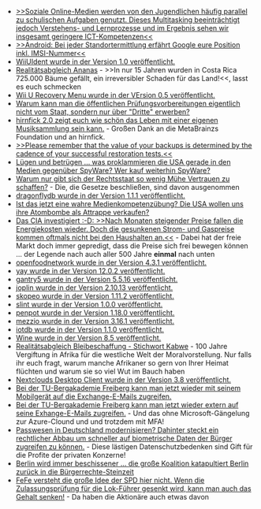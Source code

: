 * [>>Soziale Online-Medien werden von den Jugendlichen häufig parallel zu schulischen Aufgaben genutzt. Dieses Multitasking beeinträchtigt jedoch Verstehens- und Lernprozesse und im Ergebnis sehen wir insgesamt geringere ICT-Kompetenzen<<](https://blog.fefe.de/?ts=9ad817d6)
* [>>Android: Bei jeder Standortermittlung erfährt Google eure Position inkl. IMSI-Nummer<<](https://www.kuketz-blog.de/android-bei-jeder-standortermittlung-erfaehrt-google-eure-position-inkl-imsi-nummer/)
* [WiiUIdent wurde in der Version 1.0 veröffentlicht.](https://wiidatabase.de/wiiuident-v1-0-hardware-komponenten-der-wii-u-auslesen/)
* [Realitätsabgleich Ananas](https://netzfrauen.org/2023/04/01/costarica-3/) - >>In nur 15 Jahren wurden in Costa Rica 725.000 Bäume gefällt, ein irreversibler Schaden für das Land!<<, lasst es euch schmecken
* [Wii U Recovery Menu wurde in der VErsion 0.5 veröffentlicht.](https://wiidatabase.de/wii-u-recovery-menu-v0-5/)
* [Warum kann man die öffentlichen Prüfungsvorbereitungen eigentlich nicht vom Staat, sondern nur über "Dritte" erwerben?](https://netzpolitik.org/2023/oeffentliches-geld-oeffentliches-gut-das-geschaeft-mit-der-pruefungsvorbereitung/)
* [hirnfick 2.0 zeigt euch wie schön das Leben mit einer eigenen Musiksammlung sein kann.](https://tuxproject.de/blog/2023/04/ueber-listenbrainz-und-last-fm/) - Großen Dank an die MetaBrainzs Foundation und an hirnfick.
* [>>Please remember that the value of your backups is determined by the cadence of your successful restoration tests.<<](https://utcc.utoronto.ca/~cks/space/blog/sysadmin/AutomateSomeBackupRestoreTests)
* [Lügen und betrügen ... was proklammieren die USA gerade in den Medien gegenüber SpyWare? Wer kauf weiterhin SpyWare?](http://blog.fefe.de/?ts=9ad738ad)
* [Warum nur gibt sich der Rechtsstaat so wenig Mühe Vertrauen zu schaffen?](http://blog.fefe.de/?ts=9ad738e9) - Die, die Gesetze beschließen, sind davon ausgenommen
* [dragonflydb wurde in der Version 1.1.1 veröffentlicht.](https://github.com/dragonflydb/dragonfly/releases/tag/v1.1.1)
* [Ist das jetzt eine wahre Medienkompetenzübung? Die USA wollen uns ihre Atombombe als Attrappe verkaufen?](http://blog.fefe.de/?ts=9ad58a36)
* [Das CIA investigiert :-D: >>Nach Monaten steigender Preise fallen die Energiekosten wieder. Doch die gesunkenen Strom- und Gaspreise kommen oftmals nicht bei den Haushalten an.<<](http://blog.fefe.de/?ts=9ad58ad4) - Dabei hat der freie Markt doch immer gepredigt, dass die Preise sich frei bewegen können ... der Legende nach auch aller 500 Jahre **einmal** nach unten
* [openfoodnetwork wurde in der Version 4.3.1 veröffentlicht.](https://github.com/openfoodfoundation/openfoodnetwork/releases/tag/v4.3.1)
* [yay wurde in der Version 12.0.2 veröffentlicht.](https://github.com/Jguer/yay/releases/tag/v12.0.2)
* [gantry5 wurde in der Version 5.5.16 veröffentlicht.](https://github.com/gantry/gantry5/releases/tag/5.5.16)
* [joplin wurde in der Version 2.10.13 veröffentlicht.](https://github.com/laurent22/joplin/releases/tag/v2.10.13)
* [skopeo wurde in der Version 1.11.2 veröffentlicht.](https://github.com/containers/skopeo/releases/tag/v1.11.2)
* [slint wurde in der Version 1.0.0 veröffentlicht.](https://github.com/slint-ui/slint/releases/tag/v1.0.0)
* [penpot wurde in der Version 1.18.0 veröffentlicht.](https://github.com/penpot/penpot/releases/tag/1.18.0)
* [mezzio wurde in der Version 3.16.1 veröffentlicht.](https://github.com/mezzio/mezzio/releases/tag/3.16.1)
* [iotdb wurde in der Version 1.1.0 veröffentlicht.](https://github.com/apache/iotdb/releases/tag/v1.1.0)
* [Wine wurde in der Version 8.5 veröffentlicht.](https://www.borncity.com/blog/2023/04/04/linux-wine-8-5-verfgbar/)
* [Realitätsabgleich Bleibeschaffung - Stichwort Kabwe](https://netzfrauen.org/2023/04/03/kabwe-2/) - 100 Jahre Vergiftung in Afrika für die westliche Welt der Moralvorstellung. Nur falls ihr euch fragt, warum manche Afrikaner so gern von Ihrer Heimat flüchten und warum sie so viel Wut im Bauch haben
* [Nextclouds Desktop Client wurde in der Version 3.8 veröffentlicht.](https://nextcloud.com/blog/desktop-3-8-end-to-end-encryption-levels-up-with-sharing-and-file-drop/)
* [Bei der TU-Bergakademie Freiberg kann man jetzt wieder mit seinem Mobilgerät auf die Exchange-E-Mails zugreifen.](https://blogs.hrz.tu-freiberg.de/urz/exchange-zugriff-fuer-mobilgeraete/)
* [Bei der TU-Bergakademie Freiberg kann man jetzt wieder extern auf seine Exhange-E-Mails zugreifen.](https://blogs.hrz.tu-freiberg.de/urz/externer-zugriff-fuer-exchange-wieder-moeglich/) - Und das ohne Microsoft-Gängelung zur Azure-Clound und und trotzdem mit MFA!
* [Passwesen in Deutschland modernisieren? Dahinter steckt ein rechtlicher Abbau um schneller auf biometrische Daten der Bürger zugreifen zu können.](https://netzpolitik.org/2023/biometrische-ausweisbilder-bundesregierung-plant-schnelleren-zugriff-fuer-sicherheitsbehoerden/) - Diese lästigen Datenschutzbedenken sind Gift für die Profite der privaten Konzerne!
* [Berlin wird immer beschissener ... die große Koalition katapultiert Berlin zurück in die Bürgerrechte-Steinzeit](https://netzpolitik.org/2023/grosse-koalition-in-berlin-ein-desaster-fuer-die-buergerrechte/)
* [FeFe versteht die große Idee der SPD hier nicht. Wenn die Zulassungsprüfung für die Lok-Führer gesenkt wird, kann man auch das Gehalt senken!](http://blog.fefe.de/?ts=9ad522af) - Da haben die Aktionäre auch etwas davon


